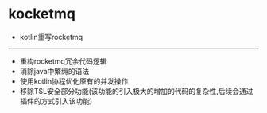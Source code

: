 # kocketmq

- kotlin重写rocketmq

---

- 重构rocketmq冗余代码逻辑
- 消除java中繁缛的语法
- 使用kotlin协程优化原有的并发操作
- 移除TSL安全部分功能(该功能的引入极大的增加的代码的复杂性,后续会通过插件的方式引入该功能)

